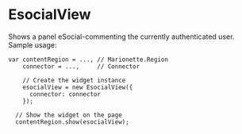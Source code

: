 # EsocialView

Shows a panel eSocial-commenting the currently authenticated user.  Sample usage:

    var contentRegion = ..., // Marionette.Region
        connector = ...,     // Connector

        // Create the widget instance
        esocialView = new EsocialView({
          connector: connector
        });

      // Show the widget on the page
      contentRegion.show(esocialView);

